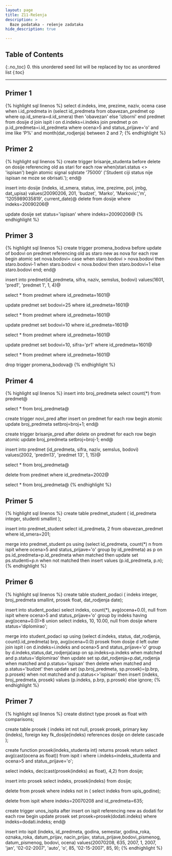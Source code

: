 ```yaml
---
layout: page
title: Z11-Rešenja
description: >
  Baze podataka - rešenje zadataka
hide_description: true

---
```


## Table of Contents
{:.no_toc}
0. this unordered seed list will be replaced by toc as unordered list
{:toc}

---

## Primer 1

{% highlight sql linenos %}
select d.indeks, ime, prezime, naziv, ocena
case when i.id_predmeta in (select id_predmeta
    from obavezan_predmet op
    where op.id_smera=d.id_smera) then 'obavezan' else 'izborni'
end predmet
from dosije d 
join ispit i on d.indeks=i.indeks
join predmet p on p.id_predmeta=i.id_predmeta
where ocena>5 and status_prijave='o' and ime like 'P%' and month(dat_rodjenja) between 2 and 7;
{% endhighlight %}

## Primer 2

{% highlight sql linenos %}
create trigger brisanje_studenta 
before delete
on dosije
referencing old as stari
for each row
when(stari.status <> 'ispisan') begin atomic
signal sqlstate '75000' ('Student ciji status nije ispisan ne moze se obrisati.'); end@

insert into dosije (indeks, id_smera, status, ime, prezime, pol, jmbg, dat_upisa) values(20090206, 201, 'budzet', 'Marko', 'Markovic','m', '1205989035819', current_date)@
delete from dosije
where indeks=20090206@

update dosije
set status='ispisan'
where indeks=20090206@
{% endhighlight %}

## Primer 3

{% highlight sql linenos %}
create trigger promena_bodova before update of bodovi on predmet referencing old as staro new as nova
for each row
begin atomic
set nova.bodovi= case
when staro.bodovi > nova.bodovi then staro.bodovi-1 when staro.bodovi < nova.bodovi then staro.bodovi+1 else staro.bodovi
end; end@

insert into predmet(id_predmeta, sifra, naziv, semslus, bodovi) values(1601, 'pred1', 'predmet 1', 1, 4)@

select *
from predmet
where id_predmeta=1601@

update predmet
set bodovi=25
where id_predmeta=1601@

select *
from predmet
where id_predmeta=1601@

update predmet
set bodovi=10
where id_predmeta=1601@

select *
from predmet
where id_predmeta=1601@

update predmet
set bodovi=10, sifra='pr1' where id_predmeta=1601@

select *
from predmet
where id_predmeta=1601@

drop trigger promena_bodova@
{% endhighlight %}

## Primer 4

{% highlight sql linenos %}
insert into broj_predmeta select count(*) from predmet@

select *
from broj_predmeta@

create trigger novi_pred after insert
on predmet for each row begin atomic
update broj_predmeta setbroj=broj+1; end@

create trigger brisanje_pred after delete
on predmet for each row begin atomic
update broj_predmeta setbroj=broj-1; end@

insert into predmet (id_predmeta, sifra, naziv, semslus, bodovi) values(2002, 'predm13', 'predmet 13', 1, 15)@

select *
from broj_predmeta@

delete from predmet
where id_predmeta=2002@

select *
from broj_predmeta@
{% endhighlight %}

## Primer 5

{% highlight sql linenos %}
create table predmet_student 
( id_predmeta integer, studenti smallint );

insert into predmet_student 
select id_predmeta, 2
from obavezan_predmet 
where id_smera=201;

merge into predmet_student ps using (select id_predmeta, count(*) n
    from ispit
    where ocena>5 and status_prijave='o' 
    group by id_predmeta) as p on ps.id_predmeta=p.id_predmeta 
when matched then
update set ps.studenti=p.n
when not matched then insert
values (p.id_predmeta, p.n);
{% endhighlight %}

## Primer 6

{% highlight sql linenos %}
create table student_podaci (
indeks integer, broj_predmeta smallint, prosek float, dat_rodjenja date);

insert into student_podaci
select indeks, count(*), avg(ocena+0.0), null 
from ispit
where ocena>5 and status_prijave='o' 
group by indeks
having avg(ocena+0.0)>8
union
select indeks, 10, 10.00, null
from dosije
where status='diplomirao';

merge into student_podaci sp
using (select d.indeks, status, dat_rodjenja, count(i.id_predmeta) brp, avg(ocena+0.0) prosek
from dosije d 
left outer join ispit i on d.indeks=i.indeks and ocena>5 and status_prijave='o'
group by d.indeks,status,dat_rodjenja)asp on sp.indeks=p.indeks
when matched and p.status='diplomirao' then
update set sp.dat_rodjenja=p.dat_rodjenja
when matched and p.status='ispisan' then delete
when matched and p.status='budzet' then update set
  (sp.broj_predmeta, sp.prosek)=(p.brp, p.prosek) when not matched and p.status<>'ispisan' then
insert (indeks, broj_predmeta, prosek)
values (p.indeks, p.brp, p.prosek) 
else ignore;
{% endhighlight %}

## Primer 7

{% highlight sql linenos %}
create distinct type prosek as float with comparisons;

create table prosek (
indeks int not null,
prosek prosek,
primary key (indeks), 
foreign key fk_dosije(indeks) 
references dosije
on delete cascade );

create function prosek(indeks_studenta int) 
returns prosek
return select avg(cast(ocena as float))
from ispit i
where i.indeks=indeks_studenta
and ocena>5 and status_prijave='o';

select indeks, dec(cast(prosek(indeks) as float), 4,2) 
from dosije;

insert into prosek
select indeks, prosek(indeks) from dosije;

delete from prosek
where indeks not in ( select indeks
    from upis_godine);

delete from ispit
where indeks=20070208 and id_predmeta=635;

create trigger unos_ispita after insert on ispit referencing new as dodati for each row
begin
update prosek
set prosek=prosek(dodati.indeks) where indeks=dodati.indeks;
end@

insert into ispit (indeks, id_predmeta, godina, semestar, godina_roka, oznaka_roka, datum_prijav, nacin_prijav, status_prijave,bodovi_pismenog, datum_pismenog, bodovi, ocena)
values(20070208, 635, 2007, 1, 2007, 'jan', '02-02-2007', 'auto', 'o', 85, '02-15-2007', 85, 9);
{% endhighlight %}
